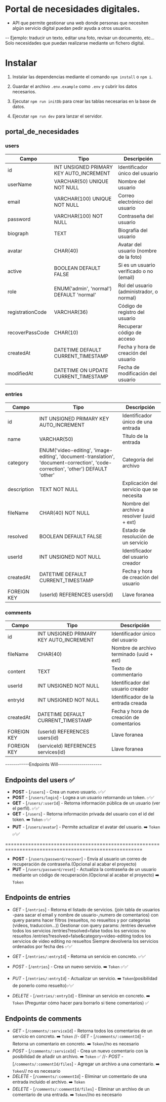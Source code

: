 # Portal de necesidades digitales.

-   API que permite gestionar una web donde personas que necesiten algún servicio digital puedan pedir ayuda a otros usuarios.

-- Ejemplo: traducir un texto, editar una foto, revisar un documento, etc… Solo necesidades que puedan realizarse mediante un fichero digital.

# Instalar

1. Instalar las dependencias mediante el comando `npm install` o `npm i`.

2. Guardar el archivo `.env.example` como `.env` y cubrir los datos necesarios.

3. Ejecutar `npm run initDb` para crear las tablas necesarias en la base de datos.

4. Ejecutar `npm run dev` para lanzar el servidor.

## portal_de_necesidades

### users

| Campo            | Tipo                                     | Descripción                               |
| ---------------- | ---------------------------------------- | ----------------------------------------- |
| id               | INT UNSIGNED PRIMARY KEY AUTO_INCREMENT  | Identificador único del usuario           |
| userName         | VARCHAR(50) UNIQUE NOT NULL              | Nombre del usuario                        |
| email            | VARCHAR(100) UNIQUE NOT NULL             | Correo electrónico del usuario            |
| password         | VARCHAR(100) NOT NULL                    | Contraseña del usuario                    |
| biograph         | TEXT                                     | Biografía del usuario                     |
| avatar           | CHAR(40)                                 | Avatar del usuario (nombre de la foto)    |
| active           | BOOLEAN DEFAULT FALSE                    | Si es un usuario verificado o no (email)  |
| role             | ENUM('admin', 'normal') DEFAULT 'normal' | Rol del usuario (administrador, o normal) |
| registrationCode | VARCHAR(36)                              | Código de registro del usuario            |
| recoverPassCode  | CHAR(10)                                 | Recuperar código de acceso                |
| createdAt        | DATETIME DEFAULT CURRENT_TIMESTAMP       | Fecha y hora de creación del usuario      |
| modifiedAt       | DATETIME ON UPDATE CURRENT_TIMESTAMP     | Fecha de modificación del usuario         |

### entries

| Campo       | Tipo                                                                                                                              | Descripción                                |
| ----------- | --------------------------------------------------------------------------------------------------------------------------------- | ------------------------------------------ |
| id          | INT UNSIGNED PRIMARY KEY AUTO_INCREMENT                                                                                           | Identificador único de una entrada         |
| name        | VARCHAR(50)                                                                                                                       | Título de la entrada                       |
| category    | ENUM('video-editing', 'image-editing', 'document-translation', 'document-correction', 'code-correction', 'other') DEFAULT 'other' | Categoría del archivo                      |
| description | TEXT NOT NULL                                                                                                                     | Explicación del servicio que se necesita   |
| fileName    | CHAR(40) NOT NULL                                                                                                                 | Nombre del archivo a resolver (uuid + ext) |
| resolved    | BOOLEAN DEFAULT FALSE                                                                                                             | Estado de resolución de un servicio        |
| userId      | INT UNSIGNED NOT NULL                                                                                                             | Identificador del usuario creador          |
| createdAt   | DATETIME DEFAULT CURRENT_TIMESTAMP                                                                                                | Fecha y hora de creación del usuario       |
| FOREIGN KEY | (userId) REFERENCES users(id)                                                                                                     | Llave foranea                              |

### comments

| Campo       | Tipo                                    | Descripción                              |
| ----------- | --------------------------------------- | ---------------------------------------- |
| id          | INT UNSIGNED PRIMARY KEY AUTO_INCREMENT | Identificador único del usuario          |
| fileName    | CHAR(40)                                | Nombre de archivo terminado (uuid + ext) |
| content     | TEXT                                    | Texto de commentario                     |
| userId      | INT UNSIGNED NOT NULL                   | Identificador del usuario creador        |
| entryId     | INT UNSIGNED NOT NULL                   | Identificador de la entrada creada       |
| createdAt   | DATETIME DEFAULT CURRENT_TIMESTAMP      | Fecha y hora de creación de comentarios  |
| FOREIGN KEY | (userId) REFERENCES users(id)           | Llave foranea                            |
| FOREIGN KEY | (serviceId) REFERENCES services(id)     | Llave foranea                            |

------------Endpoints Will----------------------

## Endpoints del users ✅

-   **POST** - [`/users`] - Crea un nuevo usuario. ✅✅
-   **POST** - [`/users/login`] - Logea a un usuario retornando un token. ✅✅
-   **GET** - [`/users/:userId`] - Retorna información pública de un usuario (ver el perfil). ✅✅
-   **GET** - [`/users`] - Retorna información privada del usuario con el id del token. ➡️ `Token` ✅✅
-   **PUT** - [`/users/avatar`] - Permite actualizar el avatar del usuario. ➡️ `Token` ✅✅

======================================================================================================

-   **POST** - [`/users/password/recover`] - Envía al usuario un correo de recuperación de contraseña.(Opcional al acabar el proyecto)
-   **PUT** - [`/users/password/reset`] - Actualiza la contraseña de un usuario mediante un código de recuperación.(Opcional al acabar el proyecto) ➡️ `Token`

## Endpoints de entries

-   _GET_ - [`/entries`] - Retorna el listado de servicios. (join tabla de usuarios -para sacar el email y nombre de usuario-,numero de comentarios) con query params hacer filtros (resueltos, no resueltos y por categorias (videos, traduccion...))
    Gestionar con query params:
    /entries devuelve todos los servicios
    /entries?resolved=false todos los servicios no resueltos
    /entries?resolved=false&category=video-editing todos los servicios de video editing no resueltos
    Siempre devolveria los servicios ordenados por fecha des ✅✅

-   _GET_ - [`/entries/:entryId`] - Retorna un servicio en concreto. ✅✅
-   _POST_ - [`/entries`] - Crea un nuevo servicio. ➡️ `Token` ✅✅
-   _PUT_ - [`/entries/:entryId`] - Actualizar un servicio. ➡️ `Token`(posibilidad de ponerlo como resuelto)✅✅
-   _DELETE_ - [`/entries/:entryId`] - Eliminar un servicio en concreto. ➡️ `Token` (Preguntar cómo hacer para borrarlo si tiene comentarios) ✅

## Endpoints de comments

-   _GET_ - [`/comments/:serviceId`] - Retorna todos los comentarios de un servicio en concreto. ➡️ `Token`
    //- _GET_ - [`/comments/:commentId`] - Retorna un comentario en concreto. ➡️ `Token`//no es necesario
-   _POST_ - [`/comments/:serviceId`] - Crea un nuevo comentario con la posibilidad de añadir un archivo. ➡️ `Token` ✅
    //- _POST_ - [`/comments/:commentId/files`] - Agregar un archivo a una comentario. ➡️ `Token`// no es necesario
-   _DELETE_ - [`/comments/:commentId`] - Eliminar un comentario de una entrada incluido el archivo. ➡️ `Token`
-   _DELETE_ - [`/comments/:commentId/files`] - Eliminar un archivo de un comentario de una entrada. ➡️ `Token`//no es necesario
